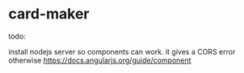 # card-maker

todo:

install nodejs server so components can work. it gives a CORS error otherwise
https://docs.angularjs.org/guide/component
